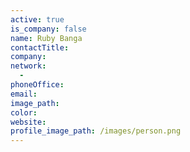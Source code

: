 ```yaml
---
active: true
is_company: false
name: Ruby Banga
contactTitle:
company:
network:
  -
phoneOffice:
email:
image_path:
color:
website:
profile_image_path: /images/person.png
---
```

